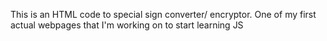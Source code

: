 This is an HTML code to special sign converter/ encryptor. One of my first actual webpages that I'm working on to start learning JS
